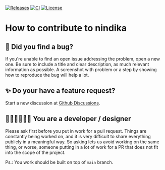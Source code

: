 [![Releases](https://img.shields.io/github/v/release/stephannv/nindika)](https://github.com/stephannv/nindika/releases)
[![CI](https://github.com/stephannv/nindika/actions/workflows/ci.yml/badge.svg?branch=main)](https://github.com/stephannv/nindika/actions/workflows/ci.yml?query=branch%3Amain++)
[![License](https://img.shields.io/github/license/stephannv/nindika)](https://github.com/stephannv/nindika/blob/main/LICENSE.txt)

# How to contribute to nindika

## 🐞 Did you find a bug?
If you're unable to find an open issue addressing the problem, open a new one. Be sure to include a title and clear description, as much relevant information as possible. A screenshot with problem or a step by showing how to reproduce the bug will help a lot.

## ✨ Do your have a feature request?

Start a new discussion at [Github Discussions](https://github.com/stephannv/nindika/discussions/new).

## 👩🏾‍💻👨🏻‍💻 You are a developer / designer
Please ask first before you put in work for a pull request. Things are constantly being worked on, and it is very difficult to share everything publicly in a meaningful way. So asking lets us avoid working on the same thing, or worse, someone putting in a lot of work for a PR that does not fit into the scope of the project.

Ps.: You work should be built on top of `main` branch.
